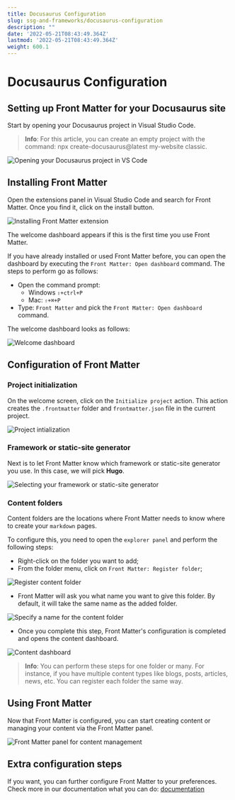 ```yaml
---
title: Docusaurus Configuration
slug: ssg-and-frameworks/docusaurus-configuration
description: ""
date: '2022-05-21T08:43:49.364Z'
lastmod: '2022-05-21T08:43:49.364Z'
weight: 600.1
---
```


# Docusaurus Configuration

## Setting up Front Matter for your Docusaurus site

Start by opening your Docusaurus project in Visual Studio Code. 

> **Info**: For this article, you can create an empty project with the command: npx create-docusaurus@latest my-website classic.

![Opening your Docusaurus project in VS Code](/docusaurus-configuration/docusaurus-configuration1.png)

## Installing Front Matter

Open the extensions panel in Visual Studio Code and search for Front Matter. Once you find it, click on the install button.

![Installing Front Matter extension](/hugo-configuration/hugo-configuration2.png)

The welcome dashboard appears if this is the first time you use Front Matter. 

If you have already installed or used Front Matter before, you can open the dashboard by executing the `Front Matter: Open dashboard` command. The steps to perform go as follows:

- Open the command prompt:
  - Windows `⇧+ctrl+P`
  - Mac: `⇧+⌘+P`
- Type: `Front Matter` and pick the `Front Matter: Open dashboard` command.

The welcome dashboard looks as follows:

![Welcome dashboard](/hugo-configuration/hugo-configuration3.png)

## Configuration of Front Matter

### Project initialization

On the welcome screen, click on the `Initialize project` action. This action creates the `.frontmatter` folder and `frontmatter.json` file in the current project.

![Project intialization](/hugo-configuration/hugo-configuration4.png)

### Framework or static-site generator

Next is to let Front Matter know which framework or static-site generator you use. In this case, we will pick **Hugo**.

![Selecting your framework or static-site generator](/hugo-configuration/hugo-configuration5.png)

### Content folders

Content folders are the locations where Front Matter needs to know where to create your `markdown` pages. 

To configure this, you need to open the `explorer panel` and perform the following steps:

- Right-click on the folder you want to add;
- From the folder menu, click on `Front Matter: Register folder`;

![Register content folder](/hugo-configuration/hugo-configuration6.png)

- Front Matter will ask you what name you want to give this folder. By default, it will take the same name as the added folder.

![Specify a name for the content folder](/hugo-configuration/hugo-configuration7.png)

- Once you complete this step, Front Matter's configuration is completed and opens the content dashboard.

![Content dashboard](/hugo-configuration/hugo-configuration8.png)

> **Info**: You can perform these steps for one folder or many. For instance, if you have multiple content types like blogs, posts, articles, news, etc. You can register each folder the same way.

## Using Front Matter

Now that Front Matter is configured, you can start creating content or managing your content via the Front Matter panel.

![Front Matter panel for content management](/hugo-configuration/hugo-configuration9.png)

## Extra configuration steps

If you want, you can further configure Front Matter to your preferences. Check more in our documentation what you can do: [documentation](/docs)
